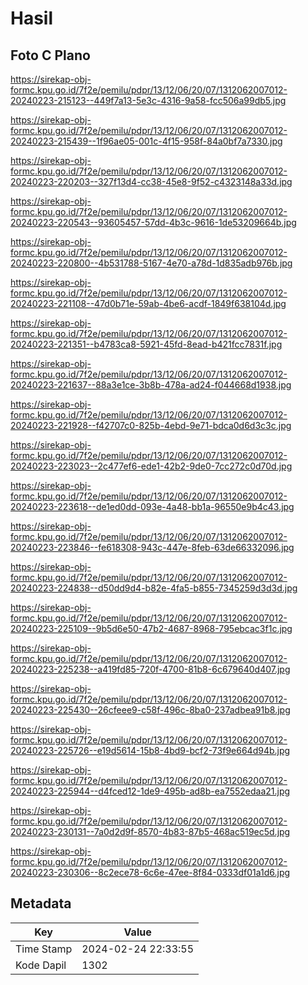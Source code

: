 # Hasil

## Foto C Plano

https://sirekap-obj-formc.kpu.go.id/7f2e/pemilu/pdpr/13/12/06/20/07/1312062007012-20240223-215123--449f7a13-5e3c-4316-9a58-fcc506a99db5.jpg

https://sirekap-obj-formc.kpu.go.id/7f2e/pemilu/pdpr/13/12/06/20/07/1312062007012-20240223-215439--1f96ae05-001c-4f15-958f-84a0bf7a7330.jpg

https://sirekap-obj-formc.kpu.go.id/7f2e/pemilu/pdpr/13/12/06/20/07/1312062007012-20240223-220203--327f13d4-cc38-45e8-9f52-c4323148a33d.jpg

https://sirekap-obj-formc.kpu.go.id/7f2e/pemilu/pdpr/13/12/06/20/07/1312062007012-20240223-220543--93605457-57dd-4b3c-9616-1de53209664b.jpg

https://sirekap-obj-formc.kpu.go.id/7f2e/pemilu/pdpr/13/12/06/20/07/1312062007012-20240223-220800--4b531788-5167-4e70-a78d-1d835adb976b.jpg

https://sirekap-obj-formc.kpu.go.id/7f2e/pemilu/pdpr/13/12/06/20/07/1312062007012-20240223-221108--47d0b71e-59ab-4be6-acdf-1849f638104d.jpg

https://sirekap-obj-formc.kpu.go.id/7f2e/pemilu/pdpr/13/12/06/20/07/1312062007012-20240223-221351--b4783ca8-5921-45fd-8ead-b421fcc7831f.jpg

https://sirekap-obj-formc.kpu.go.id/7f2e/pemilu/pdpr/13/12/06/20/07/1312062007012-20240223-221637--88a3e1ce-3b8b-478a-ad24-f044668d1938.jpg

https://sirekap-obj-formc.kpu.go.id/7f2e/pemilu/pdpr/13/12/06/20/07/1312062007012-20240223-221928--f42707c0-825b-4ebd-9e71-bdca0d6d3c3c.jpg

https://sirekap-obj-formc.kpu.go.id/7f2e/pemilu/pdpr/13/12/06/20/07/1312062007012-20240223-223023--2c477ef6-ede1-42b2-9de0-7cc272c0d70d.jpg

https://sirekap-obj-formc.kpu.go.id/7f2e/pemilu/pdpr/13/12/06/20/07/1312062007012-20240223-223618--de1ed0dd-093e-4a48-bb1a-96550e9b4c43.jpg

https://sirekap-obj-formc.kpu.go.id/7f2e/pemilu/pdpr/13/12/06/20/07/1312062007012-20240223-223846--fe618308-943c-447e-8feb-63de66332096.jpg

https://sirekap-obj-formc.kpu.go.id/7f2e/pemilu/pdpr/13/12/06/20/07/1312062007012-20240223-224838--d50dd9d4-b82e-4fa5-b855-7345259d3d3d.jpg

https://sirekap-obj-formc.kpu.go.id/7f2e/pemilu/pdpr/13/12/06/20/07/1312062007012-20240223-225109--9b5d6e50-47b2-4687-8968-795ebcac3f1c.jpg

https://sirekap-obj-formc.kpu.go.id/7f2e/pemilu/pdpr/13/12/06/20/07/1312062007012-20240223-225238--a419fd85-720f-4700-81b8-6c679640d407.jpg

https://sirekap-obj-formc.kpu.go.id/7f2e/pemilu/pdpr/13/12/06/20/07/1312062007012-20240223-225430--26cfeee9-c58f-496c-8ba0-237adbea91b8.jpg

https://sirekap-obj-formc.kpu.go.id/7f2e/pemilu/pdpr/13/12/06/20/07/1312062007012-20240223-225726--e19d5614-15b8-4bd9-bcf2-73f9e664d94b.jpg

https://sirekap-obj-formc.kpu.go.id/7f2e/pemilu/pdpr/13/12/06/20/07/1312062007012-20240223-225944--d4fced12-1de9-495b-ad8b-ea7552edaa21.jpg

https://sirekap-obj-formc.kpu.go.id/7f2e/pemilu/pdpr/13/12/06/20/07/1312062007012-20240223-230131--7a0d2d9f-8570-4b83-87b5-468ac519ec5d.jpg

https://sirekap-obj-formc.kpu.go.id/7f2e/pemilu/pdpr/13/12/06/20/07/1312062007012-20240223-230306--8c2ece78-6c6e-47ee-8f84-0333df01a1d6.jpg


## Metadata

| Key        | Value               |
| ---------- | ------------------- |
| Time Stamp | 2024-02-24 22:33:55 |
| Kode Dapil | 1302                |



